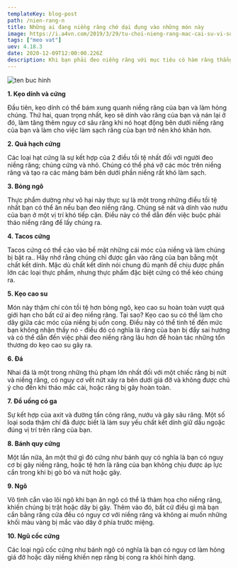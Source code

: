 ```yaml
---
templateKey: blog-post
path: /nien-rang-n
title: Những ai đang niềng răng chớ dại đụng vào những món này
image: https://i.a4vn.com/2019/3/29/tu-choi-nieng-rang-mac-cai-su-vi-so-de-vo-gioi-tre-ngo-ngang-khi-859226.jpg
tags: ["meo vat"]
uev: 4.18.3
date: 2020-12-09T12:00:00.226Z
description: Khi bạn phải đeo niềng răng với mục tiêu có hàm răng thẳng đều và đẹp, bạn nhất thiết phải tránh các thức ăn có hại sau đây.
---
```




![ten buc hinh](https://cdn.24h.com.vn/upload/4-2018/images/2018-12-10/1544410502-65-nhung-ai-dang-nieng-rang-cho-dai-dung-vao-nhung-mon-nay-7-1544271146-width600height400.jpg "ten buc hinh")

**1. Kẹo dính và cứng**

Đầu tiên, kẹo dính có thể bám xung quanh niềng răng của bạn và làm hỏng chúng. Thứ hai, quan trọng nhất, kẹo sẽ dính vào răng của bạn và nán lại ở đó, làm tăng thêm nguy cơ sâu răng khi nó hoạt động bên dưới niềng răng của bạn và làm cho việc làm sạch răng của bạn trở nên khó khăn hơn.

**2. Quả hạch cứng**

Các loại hạt cứng là sự kết hợp của 2 điều tồi tệ nhất đối với người đeo niềng răng; chúng cứng và nhỏ. Chúng có thể phá vỡ các móc trên niềng răng và tạo ra các mảng bám bên dưới phần niềng rất khó làm sạch.

**3. Bỏng ngô**

Thực phẩm dường như vô hại này thực sự là một trong những điều tồi tệ nhất bạn có thể ăn nếu bạn đeo niềng răng. Chúng sẽ nát và dính vào nướu của bạn ở một vị trí khó tiếp cận. Điều này có thể dẫn đến việc buộc phải tháo niềng răng để lấy chúng ra.

**4. Tacos cứng**

Tacos cứng có thể cào vào bề mặt những cái móc của niềng và làm chúng bị bật ra.. Hãy nhớ rằng chúng chỉ được gắn vào răng của bạn bằng một chất kết dính. Mặc dù chất kết dính nói chung đủ mạnh để chịu được phần lớn các loại thực phẩm, nhưng thực phẩm đặc biệt cứng có thể kéo chúng ra.

**5. Kẹo cao su**

Món này thậm chí còn tồi tệ hơn bỏng ngô, kẹo cao su hoàn toàn vượt quá giới hạn cho bất cứ ai đeo niềng răng. Tại sao? Kẹo cao su có thể làm cho dây giữa các móc của niềng bị uốn cong. Điều này có thể tinh tế đến mức bạn không nhận thấy nó - điều đó có nghĩa là răng của bạn bị đẩy sai hướng và có thể dẫn đến việc phải đeo niềng răng lâu hơn để hoàn tác những tổn thương do kẹo cao su gây ra.

**6. Đá**

Nhai đá là một trong những thủ phạm lớn nhất đối với một chiếc răng bị nứt và niềng răng, có nguy cơ vết nứt xảy ra bên dưới giá đỡ và không được chú ý cho đến khi tháo mắc cài, hoặc răng bị gãy hoàn toàn.

**7. Đồ uống có ga**

Sự kết hợp của axit và đường tấn công răng, nướu và gây sâu răng. Một số loại soda thậm chí đã được biết là làm suy yếu chất kết dính giữ dấu ngoặc đúng vị trí trên răng của bạn.

**8. Bánh quy cứng**

Một lần nữa, ăn một thứ gì đó cứng như bánh quy có nghĩa là bạn có nguy cơ bị gãy niềng răng, hoặc tệ hơn là răng của bạn không chịu được áp lực cắn trong khi bị gò bó và nứt hoặc gãy.

**9. Ngô**

Vô tình cắn vào lõi ngô khi bạn ăn ngô có thể là thảm họa cho niềng răng, khiến chúng bị trật hoặc dây bị gãy. Thêm vào đó, bất cứ điều gì mà bạn cắn bằng răng cửa đều có nguy cơ với niềng răng và không ai muốn những khối màu vàng bị mắc vào dây ở phía trước miệng.

**10. Ngũ cốc cứng**

Các loại ngũ cốc cứng như bánh ngô có nghĩa là bạn có nguy cơ làm hỏng giá đỡ hoặc dây niềng khiến nẹp răng bị cong ra khỏi hình dạng.